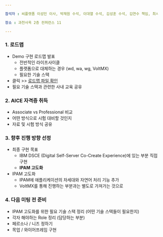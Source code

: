 ```yaml
---

참석자 : 씨플랫폼 이성민 이사, 박재원 수석, 이대열 수석, 김성훈 수석, 김연수 책임, 최시열 책임

장소 : 과천사옥 2층 컨퍼런스 11

---
```


### 1. 로드맵

- Demo 구현 로드맵 발표
    - 전반적인 라이프사이클
    - 플랫폼으로 대체하는 경우 (wd, wa, wg, VoltMX)
    - 필요한 기술 스택
- 클릭 >> [로드맵 파일 확인](https://github.com/sonly444/ai_tft/tree/main/DOC/ROADMAP/AI_engineering_TFT_Roadmap.pdf)
- 필요 기술 스택과 관련한 사내 교육 공유

### 2. AICE 자격증 취득

- Associate vs Professional 비교
- 어떤 방식으로 시험 대비할 것인지
- 자료 및 시험 방식 공유

### 3. 향후 진행 방향 선정

- 최종 구현 목표
    - IBM DSCE (Digital Self-Server Co-Create Experience)에 있는 부분 직접 구현
    - **IPAM 고도화**
- IPAM 고도화
    - IPAM에 애플리케이션의 차세대와 자연어 처리 기능 추가
    - VoltMX를 통해 진행하는 부분과는 별도로 가져가는 것으로

### 4. 다음 미팅 전 준비

- IPAM 고도화를 위한 필요 기술 스택 정리 (어떤 기술 스택들이 필요한지)
- 각자 해야하는 Role 정리 (담당하는 부분)
- 페르소나 / 니즈 정하기
- 목업 / 와이어프레임 구현